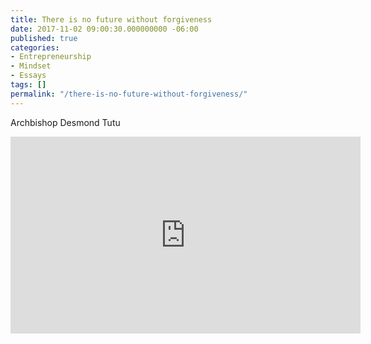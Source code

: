 ```yaml
---
title: There is no future without forgiveness
date: 2017-11-02 09:00:30.000000000 -06:00
published: true
categories:
- Entrepreneurship
- Mindset
- Essays
tags: []
permalink: "/there-is-no-future-without-forgiveness/"
---
```

Archbishop Desmond Tutu

<iframe width="560" height="315" src="https://www.youtube.com/embed/12OlAe2Sfes" frameborder="0" allow="autoplay; encrypted-media" allowfullscreen></iframe></p>
